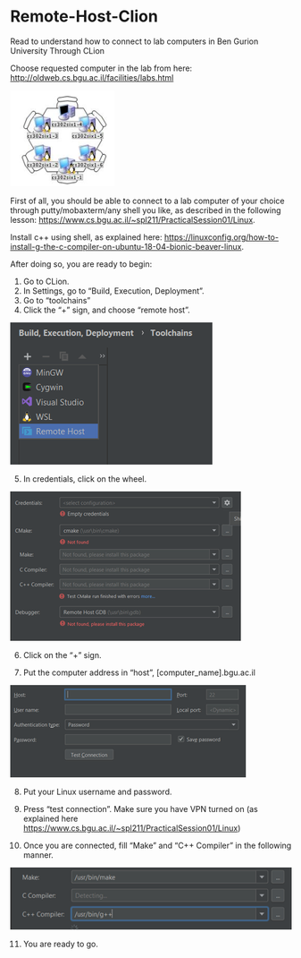 # Remote-Host-Clion
Read to understand how to connect to lab computers in Ben Gurion University Through CLion

Choose requested computer in the lab from here: http://oldweb.cs.bgu.ac.il/facilities/labs.html

![](images/computerss.png)

First of all, you should be able to connect to a lab computer of your choice through putty/mobaxterm/any shell you like, as described in the following lesson: https://www.cs.bgu.ac.il/~spl211/PracticalSession01/Linux.

Install c++ using shell, as explained here: https://linuxconfig.org/how-to-install-g-the-c-compiler-on-ubuntu-18-04-bionic-beaver-linux.

After doing so, you are ready to begin:

1.	Go to CLion. 
2.	In Settings, go to “Build, Execution, Deployment”. 
3.	Go to “toolchains”
4.	Click the “+” sign, and choose “remote host”.

![](images/remote_host.png)

5.	In credentials, click on the wheel.

![](images/credentials.png)


6.	Click on the “+” sign.

7.	Put the computer address in “host”, [computer_name].bgu.ac.il

![](images/host.png)


8.	Put your Linux username and password.

9.	Press “test connection”.
Make sure you have VPN turned on (as explained here https://www.cs.bgu.ac.il/~spl211/PracticalSession01/Linux)

10.	Once you are connected, fill “Make” and “C++ Compiler” in the following manner.

![](images/paths.png)


11.	You are ready to go.

